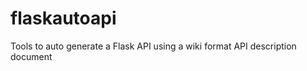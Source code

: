 flaskautoapi
============

Tools to auto generate a Flask API using a wiki format API description document